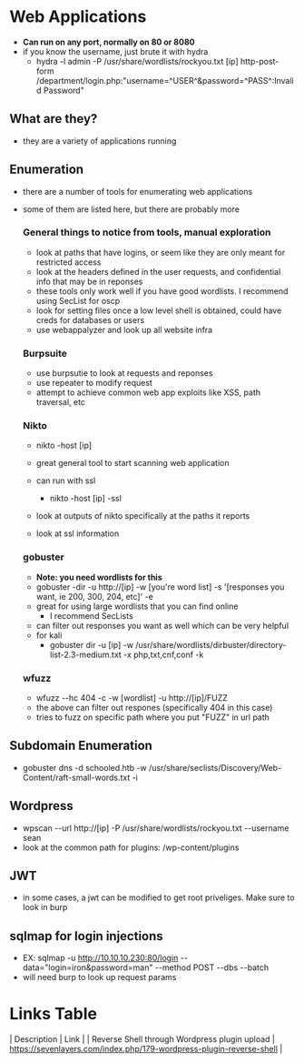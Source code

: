 
# Web Applications
- **Can run on any port, normally on 80 or 8080**
- if you know the username, just brute it with hydra
  - hydra -l admin -P /usr/share/wordlists/rockyou.txt [ip] http-post-form /department/login.php:"username=^USER^&password=^PASS^:Invalid Password"
 
## What are they?
- they are a variety of applications running 

## Enumeration
- there are a number of tools for enumerating web applications
- some of them are listed here, but there are probably more

  ### General things to notice from tools, manual exploration
    - look at paths that have logins, or seem like they are only meant for restricted access
    - look at the headers defined in the user requests, and confidential info that may be in reponses
    - these tools only work well if you have good wordlists.  I recommend using SecList for oscp
    - look for setting files once a low level shell is obtained, could have creds for databases or users
    - use webappalyzer and look up all website infra

  ### Burpsuite
    - use burpsutie to look at requests and reponses
    - use repeater to modify request
    - attempt to achieve common web app exploits like XSS, path traversal, etc

  ### Nikto
    - nikto -host [ip]
    - great general tool to start scanning web application
    - can run with ssl 
      - nikto -host [ip] -ssl
      
    - look at outputs of nikto specifically at the paths it reports
    - look at ssl information
    
  ### gobuster
    - **Note: you need wordlists for this**
    - gobuster -dir -u http://[ip] -w [you're word list] -s '[responses you want, ie 200, 300, 204, etc]' -e
    - great for using large wordlists that you can find online
      - I recommend SecLists
    - can filter out responses you want as well which can be very helpful
    - for kali
      - gobuster dir -u [ip] -w /usr/share/wordlists/dirbuster/directory-list-2.3-medium.txt -x php,txt,cnf,conf -k
    
  ### wfuzz
    - wfuzz --hc 404 -c -w [wordlist] -u http://[ip]/FUZZ
    - the above can filter out respones (specifically 404 in this case)
    - tries to fuzz on specific path where you put "FUZZ" in url path
## Subdomain Enumeration
* gobuster dns -d schooled.htb -w /usr/share/seclists/Discovery/Web-Content/raft-small-words.txt -i
 

## Wordpress
* wpscan --url http://[ip] -P /usr/share/wordlists/rockyou.txt --username sean
* look at the common path for plugins: /wp-content/plugins

## JWT
* in some cases, a jwt can be modified to get root priveliges.  Make sure to look in burp

## sqlmap for login injections
* EX: sqlmap -u http://10.10.10.230:80/login --data="login=iron&password=man" --method POST --dbs --batch
* will need burp to look up request params

# Links Table

| Description | Link |
| Reverse Shell through Wordpress plugin upload | https://sevenlayers.com/index.php/179-wordpress-plugin-reverse-shell |














